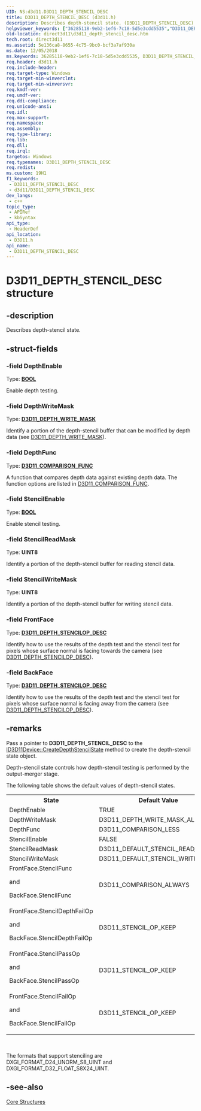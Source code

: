 ```yaml
---
UID: NS:d3d11.D3D11_DEPTH_STENCIL_DESC
title: D3D11_DEPTH_STENCIL_DESC (d3d11.h)
description: Describes depth-stencil state. (D3D11_DEPTH_STENCIL_DESC)
helpviewer_keywords: ["36285118-9eb2-1ef6-7c18-5d5e3cdd5535","D3D11_DEPTH_STENCIL_DESC","D3D11_DEPTH_STENCIL_DESC structure [Direct3D 11]","d3d11/D3D11_DEPTH_STENCIL_DESC","direct3d11.d3d11_depth_stencil_desc"]
old-location: direct3d11\d3d11_depth_stencil_desc.htm
tech.root: direct3d11
ms.assetid: 5e136ca8-8655-4c75-9bc0-bcf3a7af930a
ms.date: 12/05/2018
ms.keywords: 36285118-9eb2-1ef6-7c18-5d5e3cdd5535, D3D11_DEPTH_STENCIL_DESC, D3D11_DEPTH_STENCIL_DESC structure [Direct3D 11], d3d11/D3D11_DEPTH_STENCIL_DESC, direct3d11.d3d11_depth_stencil_desc
req.header: d3d11.h
req.include-header: 
req.target-type: Windows
req.target-min-winverclnt: 
req.target-min-winversvr: 
req.kmdf-ver: 
req.umdf-ver: 
req.ddi-compliance: 
req.unicode-ansi: 
req.idl: 
req.max-support: 
req.namespace: 
req.assembly: 
req.type-library: 
req.lib: 
req.dll: 
req.irql: 
targetos: Windows
req.typenames: D3D11_DEPTH_STENCIL_DESC
req.redist: 
ms.custom: 19H1
f1_keywords:
 - D3D11_DEPTH_STENCIL_DESC
 - d3d11/D3D11_DEPTH_STENCIL_DESC
dev_langs:
 - c++
topic_type:
 - APIRef
 - kbSyntax
api_type:
 - HeaderDef
api_location:
 - D3D11.h
api_name:
 - D3D11_DEPTH_STENCIL_DESC
---
```


# D3D11_DEPTH_STENCIL_DESC structure


## -description

Describes depth-stencil state.

## -struct-fields

### -field DepthEnable

Type: <b><a href="/windows/desktop/WinProg/windows-data-types">BOOL</a></b>

Enable depth testing.

### -field DepthWriteMask

Type: <b><a href="/windows/desktop/api/d3d11/ne-d3d11-d3d11_depth_write_mask">D3D11_DEPTH_WRITE_MASK</a></b>

Identify a portion of the depth-stencil buffer that can be modified by depth data (see <a href="/windows/desktop/api/d3d11/ne-d3d11-d3d11_depth_write_mask">D3D11_DEPTH_WRITE_MASK</a>).

### -field DepthFunc

Type: <b><a href="/windows/desktop/api/d3d11/ne-d3d11-d3d11_comparison_func">D3D11_COMPARISON_FUNC</a></b>

A function that compares depth data against existing depth data. The function options are listed in <a href="/windows/desktop/api/d3d11/ne-d3d11-d3d11_comparison_func">D3D11_COMPARISON_FUNC</a>.

### -field StencilEnable

Type: <b><a href="/windows/desktop/WinProg/windows-data-types">BOOL</a></b>

Enable stencil testing.

### -field StencilReadMask

Type: <b>UINT8</b>

Identify a portion of the depth-stencil buffer for reading stencil data.

### -field StencilWriteMask

Type: <b>UINT8</b>

Identify a portion of the depth-stencil buffer for writing stencil data.

### -field FrontFace

Type: <b><a href="/windows/desktop/api/d3d11/ns-d3d11-d3d11_depth_stencilop_desc">D3D11_DEPTH_STENCILOP_DESC</a></b>

Identify how to use the results of the depth test and the stencil test for pixels whose surface normal is facing towards the camera (see <a href="/windows/desktop/api/d3d11/ns-d3d11-d3d11_depth_stencilop_desc">D3D11_DEPTH_STENCILOP_DESC</a>).

### -field BackFace

Type: <b><a href="/windows/desktop/api/d3d11/ns-d3d11-d3d11_depth_stencilop_desc">D3D11_DEPTH_STENCILOP_DESC</a></b>

Identify how to use the results of the depth test and the stencil test for pixels whose surface normal is facing away from the camera (see <a href="/windows/desktop/api/d3d11/ns-d3d11-d3d11_depth_stencilop_desc">D3D11_DEPTH_STENCILOP_DESC</a>).

## -remarks

Pass a pointer to <b>D3D11_DEPTH_STENCIL_DESC</b> to the  <a href="/windows/desktop/api/d3d11/nf-d3d11-id3d11device-createdepthstencilstate">ID3D11Device::CreateDepthStencilState</a> method to create the depth-stencil state object.

Depth-stencil state controls how depth-stencil testing is performed by the output-merger stage.

The following table shows the default values of depth-stencil states.

<table>
<tr>
<th>State</th>
<th>Default Value</th>
</tr>
<tr>
<td>DepthEnable</td>
<td>TRUE</td>
</tr>
<tr>
<td>DepthWriteMask</td>
<td>D3D11_DEPTH_WRITE_MASK_ALL</td>
</tr>
<tr>
<td>DepthFunc</td>
<td>D3D11_COMPARISON_LESS</td>
</tr>
<tr>
<td>StencilEnable</td>
<td>FALSE</td>
</tr>
<tr>
<td>StencilReadMask</td>
<td>D3D11_DEFAULT_STENCIL_READ_MASK</td>
</tr>
<tr>
<td>StencilWriteMask</td>
<td>D3D11_DEFAULT_STENCIL_WRITE_MASK</td>
</tr>
<tr>
<td>
FrontFace.StencilFunc

and

BackFace.StencilFunc

</td>
<td>D3D11_COMPARISON_ALWAYS</td>
</tr>
<tr>
<td>
FrontFace.StencilDepthFailOp

and

BackFace.StencilDepthFailOp

</td>
<td>D3D11_STENCIL_OP_KEEP</td>
</tr>
<tr>
<td>
FrontFace.StencilPassOp

and

BackFace.StencilPassOp

</td>
<td>D3D11_STENCIL_OP_KEEP</td>
</tr>
<tr>
<td>
FrontFace.StencilFailOp

and

BackFace.StencilFailOp

</td>
<td>D3D11_STENCIL_OP_KEEP</td>
</tr>
</table>
 

The formats that support stenciling are DXGI_FORMAT_D24_UNORM_S8_UINT and DXGI_FORMAT_D32_FLOAT_S8X24_UINT.

## -see-also

<a href="/windows/desktop/direct3d11/d3d11-graphics-reference-d3d11-core-structures">Core Structures</a>
